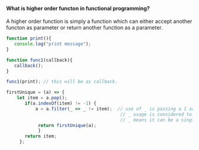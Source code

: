 #### What is higher order functon in functional programming?
A higher order function is simply a function which can either accept another functon as parameter or return another function as a parameter.

```js
function print(){
   console.log("print message");
}

function func1(callback){
   callback();
}

func1(print); // this will be as callback.
```

```js
firstUnique = (a) => {
    let item = a.pop(); 
       if(a.indexOf(item) != -1) { 
           a = a.filter(_ => _ != item);  // use of _ is passing a 1 argument;
                                           // _ usage is considered to be inconsistent with other lambda code, better usage is (a) =>
                                           // _ means it can be a single argument lambda and either not used in the function
            return firstUnique(a); 
            } 
       return item; 
     };

```

